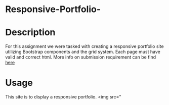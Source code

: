 # Responsive-Portfolio-
# Description 

For this assignment we were tasked with creating a responsive portfolio site utilizing Bootstrap components and the grid system.  Each page must have valid and correct html.  More info on submission requirement can be find [here](https://github.com/Glove1911/Responsive-Portfolio-/blob/main/README%20copy.md)
# Usage

This site is to display a responsive portfolio.
<img src="
